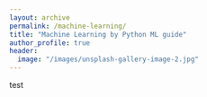 ```yaml
---
layout: archive
permalink: /machine-learning/
title: "Machine Learning by Python ML guide"
author_profile: true
header:
  image: "/images/unsplash-gallery-image-2.jpg"
---
```

test
